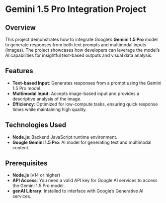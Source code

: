# **Gemini 1.5 Pro Integration Project**

## **Overview**

This project demonstrates how to integrate Google’s **Gemini 1.5 Pro** model to generate responses from both text prompts and multimodal inputs (images). The project showcases how developers can leverage the model’s AI capabilities for insightful text-based outputs and visual data analysis.

## **Features**
- **Text-based Input**: Generates responses from a prompt using the Gemini 1.5 Pro model.
- **Multimodal Input**: Accepts image-based input and provides a descriptive analysis of the image.
- **Efficiency**: Optimized for low-compute tasks, ensuring quick response times while maintaining high quality.

## **Technologies Used**
- **Node.js**: Backend JavaScript runtime environment.
- **Google Gemini 1.5 Pro**: AI model for generating text and multimodal content.

## **Prerequisites**
- **Node.js** (v14 or higher)
- **API Access**: You need a valid API key for Google AI services to access the Gemini 1.5 Pro model.
- **genAI Library**: Installed to interface with Google’s Generative AI services.
